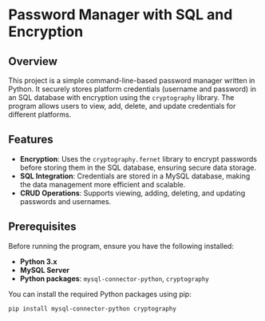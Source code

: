 # Password Manager with SQL and Encryption

## Overview
This project is a simple command-line-based password manager written in Python. It securely stores platform credentials (username and password) in an SQL database with encryption using the `cryptography` library. The program allows users to view, add, delete, and update credentials for different platforms.

## Features
- **Encryption**: Uses the `cryptography.fernet` library to encrypt passwords before storing them in the SQL database, ensuring secure data storage.
- **SQL Integration**: Credentials are stored in a MySQL database, making the data management more efficient and scalable.
- **CRUD Operations**: Supports viewing, adding, deleting, and updating passwords and usernames.

## Prerequisites

Before running the program, ensure you have the following installed:

- **Python 3.x**
- **MySQL Server**
- **Python packages**: `mysql-connector-python`, `cryptography`

You can install the required Python packages using pip:

```bash
pip install mysql-connector-python cryptography

